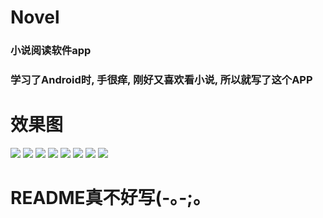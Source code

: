 # Novel

### 小说阅读软件app

### 学习了Android时, 手很痒, 刚好又喜欢看小说, 所以就写了这个APP

# 效果图
![](https://github.com/RmxhbmRyZQ/Novel/blob/master/images/index.png)
![](https://github.com/RmxhbmRyZQ/Novel/blob/master/images/left.png)
![](https://github.com/RmxhbmRyZQ/Novel/blob/master/images/search.png)
![](https://github.com/RmxhbmRyZQ/Novel/blob/master/images/read.png)
![](https://github.com/RmxhbmRyZQ/Novel/blob/master/images/rank.png)
![](https://github.com/RmxhbmRyZQ/Novel/blob/master/images/config.png)
![](https://github.com/RmxhbmRyZQ/Novel/blob/master/images/user.png)
![](https://github.com/RmxhbmRyZQ/Novel/blob/master/images/information.png)

# README真不好写(-｡-;。
